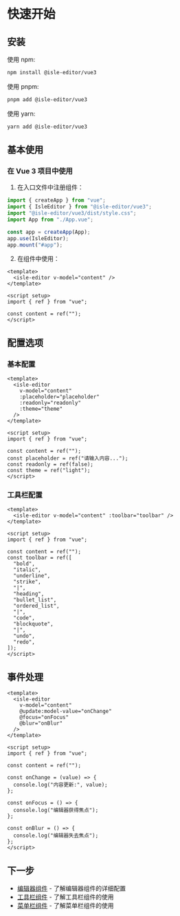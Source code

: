 # 快速开始

## 安装

使用 npm:

```bash
npm install @isle-editor/vue3
```

使用 pnpm:

```bash
pnpm add @isle-editor/vue3
```

使用 yarn:

```bash
yarn add @isle-editor/vue3
```

## 基本使用

### 在 Vue 3 项目中使用

1. 在入口文件中注册组件：

```js
import { createApp } from "vue";
import { IsleEditor } from "@isle-editor/vue3";
import "@isle-editor/vue3/dist/style.css";
import App from "./App.vue";

const app = createApp(App);
app.use(IsleEditor);
app.mount("#app");
```

2. 在组件中使用：

```vue
<template>
  <isle-editor v-model="content" />
</template>

<script setup>
import { ref } from "vue";

const content = ref("");
</script>
```

## 配置选项

### 基本配置

```vue
<template>
  <isle-editor
    v-model="content"
    :placeholder="placeholder"
    :readonly="readonly"
    :theme="theme"
  />
</template>

<script setup>
import { ref } from "vue";

const content = ref("");
const placeholder = ref("请输入内容...");
const readonly = ref(false);
const theme = ref("light");
</script>
```

### 工具栏配置

```vue
<template>
  <isle-editor v-model="content" :toolbar="toolbar" />
</template>

<script setup>
import { ref } from "vue";

const content = ref("");
const toolbar = ref([
  "bold",
  "italic",
  "underline",
  "strike",
  "|",
  "heading",
  "bullet_list",
  "ordered_list",
  "|",
  "code",
  "blockquote",
  "|",
  "undo",
  "redo",
]);
</script>
```

## 事件处理

```vue
<template>
  <isle-editor
    v-model="content"
    @update:model-value="onChange"
    @focus="onFocus"
    @blur="onBlur"
  />
</template>

<script setup>
import { ref } from "vue";

const content = ref("");

const onChange = (value) => {
  console.log("内容更新:", value);
};

const onFocus = () => {
  console.log("编辑器获得焦点");
};

const onBlur = () => {
  console.log("编辑器失去焦点");
};
</script>
```

## 下一步

- [编辑器组件](/zh/components/editor.md) - 了解编辑器组件的详细配置
- [工具栏组件](/zh/components/toolbar.md) - 了解工具栏组件的使用
- [菜单栏组件](/zh/components/menu-bar.md) - 了解菜单栏组件的使用
